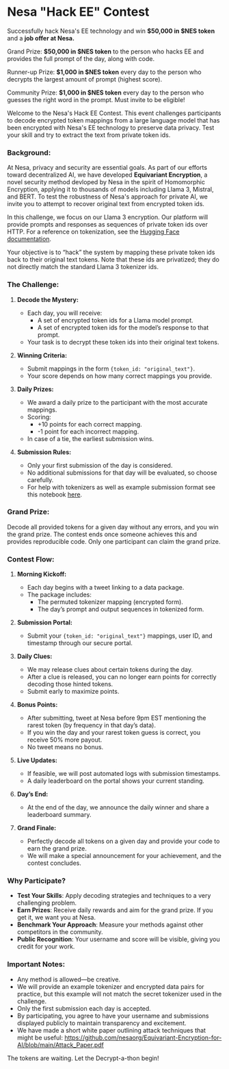# Nesa "Hack EE" Contest

Successfully hack Nesa's EE technology and win **$50,000 in $NES token** and a **job offer at Nesa.** 

Grand Prize: **$50,000 in $NES token** to the person who hacks EE and provides the full prompt of the day, along with code.

Runner-up Prize: **$1,000 in $NES token** every day to the person who decrypts the largest amount of prompt (highest score). 

Community Prize: **$1,000 in $NES token** every day to the person who guesses the right word in the prompt. Must invite to be eligible!

Welcome to the Nesa's Hack EE Contest. This event challenges participants to decode encrypted token mappings from a large language model that has been encrypted with Nesa's EE technology to preserve data privacy. Test your skill and try to extract the text from private token ids.

### Background:
At Nesa, privacy and security are essential goals. As part of our efforts toward decentralized AI, we have developed **Equivariant Encryption**, a novel security method devloped by Nesa in the spirit of Homomorphic Encryption, applying it to thousands of models including Llama 3, Mistral, and BERT. To test the robustness of Nesa's approach for private AI, we invite you to attempt to recover original text from encrypted token ids.

In this challenge, we focus on our Llama 3 encryption. Our platform will provide prompts and responses as sequences of private token ids over HTTP. For a reference on tokenization, see the [Hugging Face documentation](https://huggingface.co/docs/transformers/en/main_classes/tokenizer).

Your objective is to “hack” the system by mapping these private token ids back to their original text tokens. Note that these ids are privatized; they do not directly match the standard Llama 3 tokenizer ids.

### The Challenge:
1. **Decode the Mystery:**
   * Each day, you will receive:
     * A set of encrypted token ids for a Llama model prompt.
     * A set of encrypted token ids for the model’s response to that prompt.
   * Your task is to decrypt these token ids into their original text tokens.

2. **Winning Criteria:**
   * Submit mappings in the form `{token_id: "original_text"}`.
   * Your score depends on how many correct mappings you provide.

3. **Daily Prizes:**
   * We award a daily prize to the participant with the most accurate mappings.
   * Scoring:
     * +10 points for each correct mapping.
     * -1 point for each incorrect mapping.
   * In case of a tie, the earliest submission wins.

4. **Submission Rules:**
   * Only your first submission of the day is considered.
   * No additional submissions for that day will be evaluated, so choose carefully.
   * For help with tokenizers as well as example submission format see this notebook [here](https://github.com/nesaorg/Equivariant-Encryption-for-AI/blob/main/tokenizer_example.ipynb).
     
### Grand Prize:
Decode all provided tokens for a given day without any errors, and you win the grand prize. The contest ends once someone achieves this and provides reproducible code. Only one participant can claim the grand prize.

### Contest Flow:
1. **Morning Kickoff:**
   * Each day begins with a tweet linking to a data package.
   * The package includes:
     * The permuted tokenizer mapping (encrypted form).
     * The day’s prompt and output sequences in tokenized form.

2. **Submission Portal:**
   * Submit your `{token_id: "original_text"}` mappings, user ID, and timestamp through our secure portal.

3. **Daily Clues:**
   * We may release clues about certain tokens during the day.
   * After a clue is released, you can no longer earn points for correctly decoding those hinted tokens.
   * Submit early to maximize points.

4. **Bonus Points:**
   * After submitting, tweet at Nesa before 9pm EST mentioning the rarest token (by frequency in that day’s data).
   * If you win the day and your rarest token guess is correct, you receive 50% more payout.
   * No tweet means no bonus.

5. **Live Updates:**
   * If feasible, we will post automated logs with submission timestamps.
   * A daily leaderboard on the portal shows your current standing.

6. **Day’s End:**
   * At the end of the day, we announce the daily winner and share a leaderboard summary.

7. **Grand Finale:**
   * Perfectly decode all tokens on a given day and provide your code to earn the grand prize.
   * We will make a special announcement for your achievement, and the contest concludes.

### Why Participate?
* **Test Your Skills**: Apply decoding strategies and techniques to a very challenging problem.
* **Earn Prizes**: Receive daily rewards and aim for the grand prize. If you get it, we want you at Nesa.
* **Benchmark Your Approach**: Measure your methods against other competitors in the community.
* **Public Recognition**: Your username and score will be visible, giving you credit for your work.

### Important Notes:
* Any method is allowed—be creative.
* We will provide an example tokenizer and encrypted data pairs for practice, but this example will not match the secret tokenizer used in the challenge.
* Only the first submission each day is accepted.
* By participating, you agree to have your username and submissions displayed publicly to maintain transparency and excitement.
* We have made a short white paper outlining attack techniques that might be useful:
   https://github.com/nesaorg/Equivariant-Encryption-for-AI/blob/main/Attack_Paper.pdf
  
The tokens are waiting. Let the Decrypt-a-thon begin!
